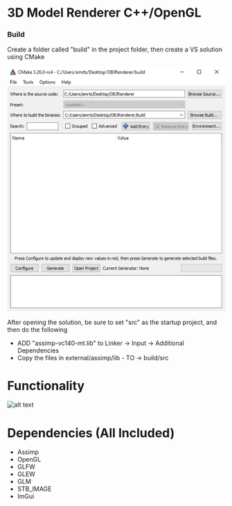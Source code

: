 # 3D Model Renderer C++/OpenGL

### Build

Create a folder called "build" in the project folder, then create a VS solution using CMake

![alt text](https://github.com/amrtsg/model-renderer/blob/master/screenshots/githubpics/cmake.png?raw=true)

After opening the solution, be sure to set "src" as the startup project, and then do the following

 - ADD "assimp-vc140-mt.lib" to Linker -> Input -> Additional Dependencies
 - Copy the files in external/assimp/lib  - TO -> build/src

# Functionality

![alt text](https://github.com/amrtsg/model-renderer/blob/master/screenshots/githubpics/showcase.gif?raw=true)

# Dependencies (All Included)

 - Assimp
 - OpenGL
 - GLFW
 - GLEW
 - GLM
 - STB_IMAGE
 - ImGui
